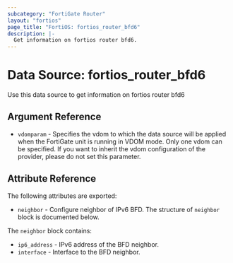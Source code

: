```yaml
---
subcategory: "FortiGate Router"
layout: "fortios"
page_title: "FortiOS: fortios_router_bfd6"
description: |-
  Get information on fortios router bfd6.
---
```


# Data Source: fortios_router_bfd6
Use this data source to get information on fortios router bfd6

## Argument Reference


* `vdomparam` - Specifies the vdom to which the data source will be applied when the FortiGate unit is running in VDOM mode. Only one vdom can be specified. If you want to inherit the vdom configuration of the provider, please do not set this parameter.


## Attribute Reference

The following attributes are exported:

* `neighbor` - Configure neighbor of IPv6 BFD. The structure of `neighbor` block is documented below.

The `neighbor` block contains:

* `ip6_address` - IPv6 address of the BFD neighbor.
* `interface` - Interface to the BFD neighbor.


